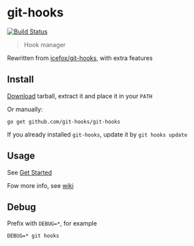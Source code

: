 # git-hooks
[![Build Status](https://travis-ci.org/git-hooks/git-hooks.svg)](https://travis-ci.org/git-hooks/git-hooks)

> Hook manager

Rewritten from [icefox/git-hooks](https://github.com/icefox/git-hooks), with extra features

## Install

[Download](https://github.com/git-hooks/git-hooks/releases) tarball, extract it and place it in your `PATH`

Or manually:

    go get github.com/git-hooks/git-hooks

If you already installed `git-hooks`, update it by `git hooks update`

## Usage

See [Get Started](https://github.com/git-hooks/git-hooks/wiki/Get-Started)


Fow more info, see [wiki](https://github.com/git-hooks/git-hooks/wiki)

## Debug

Prefix with `DEBUG=*`, for example

    DEBUG=* git hooks
